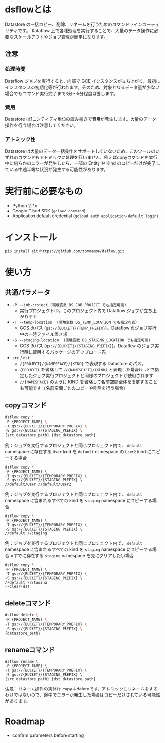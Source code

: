 # dsflowとは

Datastore の一括コピー、削除、リネームを行うためのコマンドラインユーティリティです。
Dataflow 上で各種処理を実行することで、大量のデータ操作に必要なスケールアウトやジョブ管理が簡単になります。

## 注意

### 処理時間

Dataflow ジョブを実行すると、内部で GCE インスタンスが立ち上がり、最初にインスタンスの初期化等が行われます。そのため、対象となるデータ量が少ない場合でもコマンド実行完了まで3分～5分程度は要します。

### 費用

Datastore は1エンティティ単位の読み書きで費用が発生します。大量のデータ操作を行う場合は注意してください。

### アトミック性

Datastore は大量のデータ一括操作をサポートしていないため、このツールのいずれのコマンドもアトミックに処理を行いません。例えばcopyコマンドを実行中に何らかのエラーが発生したら、一部の Entity や Kind のコピーだけが完了している中途半端な状況が発生する可能性があります。

# 実行前に必要なもの

- Python 2.7.x
- Google Cloud SDK (`gcloud command`)
- Application default credential (`gcloud auth application-default login`)

# インストール

```sh
pip install git+https://github.com/tomoemon/dsflow.git
```

# 使い方

## 共通パラメータ
- `-P --job-project (環境変数 DS_JOB_PROJECT でも指定可能)`
  - 実行プロジェクトID。このプロジェクト内で Dataflow ジョブが立ち上がります
- `-T --temp-location  (環境変数 DS_TEMP_LOCATION でも指定可能)`
  - GCS のパス (`gs://{BUCKET}/{TEMP_PREFIX}`)。Dataflow のジョブ実行中の一時ファイル置き場
- `-S --staging-location  (環境変数 DS_STAGING_LOCATION でも指定可能)`
  - GCS のパス (`gs://{BUCKET}/{STAGING_PREFIX}`)。Dataflow のジョブ実行時に使用するパッケージのアップロード先
- `src` / `dst` 
  - `/{PROJECT}/{NAMESPACE}/{KIND}` で表現する Datastore のパス。
  - `{PROJECT}` を省略して `//{NAMESPACE}/{KIND}` と表現した場合は `-P` で指定したジョブ実行プロジェクトと同様のプロジェクトが使用されます
  - `//{NAMESPACE}` のように KIND を省略して名前空間全体を指定することも可能です（名前空間ごとのコピーや削除を行う場合）

## copyコマンド

```sh
dsflow copy \
-P {PROJECT_NAME} \
-T gs://{BUCKET}/{TEMPORARY_PREFIX} \
-S gs://{BUCKET}/{STAGING_PREFIX} \
{src_datastore_path} {dst_datastore_path}
```

例：ジョブを実行するプロジェクトと同じプロジェクト内で、
`default` namespace に存在する `User` kind を `default` namespace の `User2` kind にコピーする場合

```
dsflow copy \
-P {PROJECT_NAME} \
-T gs://{BUCKET}/{TEMPORARY_PREFIX} \
-S gs://{BUCKET}/{STAGING_PREFIX} \
//default/User //default/User2
```

例：ジョブを実行するプロジェクトと同じプロジェクト内で、
`default` namespace に含まれるすべての kind を `staging` namespace にコピーする場合

```
dsflow copy \
-P {PROJECT_NAME} \
-T gs://{BUCKET}/{TEMPORARY_PREFIX} \
-S gs://{BUCKET}/{STAGING_PREFIX} \
//default //staging
```

例：ジョブを実行するプロジェクトと同じプロジェクト内で、
`default` namespace に含まれるすべての kind を `staging` namespace にコピーする場合
※すでに存在する `staging` namespace を先にクリアしたい場合

```
dsflow copy \
-P {PROJECT_NAME} \
-T gs://{BUCKET}/{TEMPORARY_PREFIX} \
-S gs://{BUCKET}/{STAGING_PREFIX} \
//default //staging
--clear-dst
```

## deleteコマンド

```sh
dsflow delete \
-P {PROJECT_NAME} \
-T gs://{BUCKET}/{TEMPORARY_PREFIX} \
-S gs://{BUCKET}/{STAGING_PREFIX} \
{datastore_path}
```

## renameコマンド

```
dsflow rename \
-P {PROJECT_NAME} \
-T gs://{BUCKET}/{TEMPORARY_PREFIX} \
-S gs://{BUCKET}/{STAGING_PREFIX} \
{src_datastore_path} {dst_datastore_path}
```

注意：リネーム操作の実体は copy＋deleteです。アトミックにリネームをするわけではないので、途中でエラーが発生した場合はコピーだけされている可能性があります。

# Roadmap

- confirm parameters before starting
